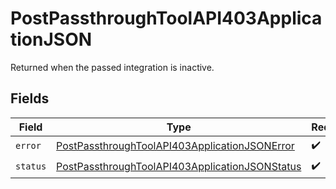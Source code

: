 # PostPassthroughToolAPI403ApplicationJSON

Returned when the passed integration is inactive.


## Fields

| Field                                                                                                                       | Type                                                                                                                        | Required                                                                                                                    | Description                                                                                                                 |
| --------------------------------------------------------------------------------------------------------------------------- | --------------------------------------------------------------------------------------------------------------------------- | --------------------------------------------------------------------------------------------------------------------------- | --------------------------------------------------------------------------------------------------------------------------- |
| `error`                                                                                                                     | [PostPassthroughToolAPI403ApplicationJSONError](../../models/operations/postpassthroughtoolapi403applicationjsonerror.md)   | :heavy_check_mark:                                                                                                          | N/A                                                                                                                         |
| `status`                                                                                                                    | [PostPassthroughToolAPI403ApplicationJSONStatus](../../models/operations/postpassthroughtoolapi403applicationjsonstatus.md) | :heavy_check_mark:                                                                                                          | N/A                                                                                                                         |